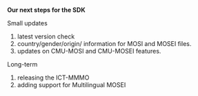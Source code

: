 **Our next steps for the SDK**

Small updates

1. latest version check
2. country/gender/origin/ information for MOSI and MOSEI files. 
3. updates on CMU-MOSI and CMU-MOSEI features. 


Long-term

1. releasing the ICT-MMMO
2. adding support for Multilingual MOSEI


